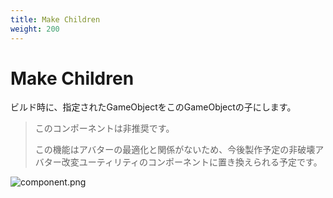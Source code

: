 ```yaml
---
title: Make Children
weight: 200
---
```


# Make Children

ビルド時に、指定されたGameObjectをこのGameObjectの子にします。

<blockquote class="book-hint warning">

このコンポーネントは非推奨です。

この機能はアバターの最適化と関係がないため、今後製作予定の非破壊アバター改変ユーティリティのコンポーネントに置き換えられる予定です。

</blockquote>

![component.png](component.png)
